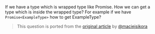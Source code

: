 
If we have a type which is wrapped type like Promise. How we can get a type which is inside the wrapped type? For example if we have `Promise<ExampleType>` how to get ExampleType?

> This question is ported from the [original article](https://dev.to/macsikora/advanced-typescript-exercises-question-1-45k4) by [@maciejsikora](https://github.com/maciejsikora)
